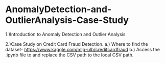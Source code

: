 # AnomalyDetection-and-OutlierAnalysis-Case-Study

1.)Introduction to Anomaly Detection and Outlier Analysis

2.)Case Study on Credit Card Fraud Detection.
    a.) Where to find the dataset- https://www.kaggle.com/mlg-ulb/creditcardfraud
    b.) Access the .ipynb file to and replace the CSV path to the local CSV path.
    
